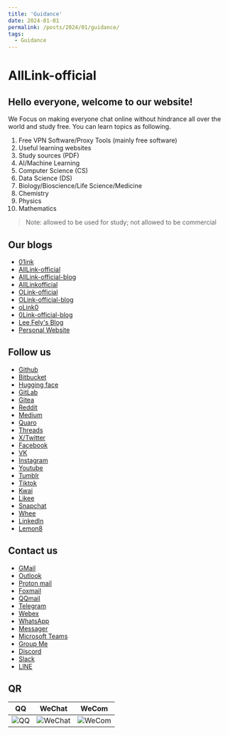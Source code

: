```yaml
---
title: 'Guidance'
date: 2024-01-01
permalink: /posts/2024/01/guidance/
tags:
  - Guidance
---
```

<h1>AllLink-official</h1>
<h2>Hello everyone, welcome to our website!</h2>

<p>We Focus on making everyone chat online without hindrance all over the world and study free.
You can learn topics as following.</p>

<ol>
<li>Free VPN Software/Proxy Tools (mainly free software)</li>
<li>Useful learning websites</li>
<li>Study sources (PDF)</li>
<li>AI/Machine Learning</li>
<li>Computer Science (CS)</li>
<li>Data Science (DS)</li>
<li>Biology/Bioscience/Life Science/Medicine</li>
<li>Chemistry</li>
<li>Physics</li>
<li>Mathematics</li>
</ol>

> Note:  allowed to be used for study; not allowed to be commercial

## Our blogs
- [01ink](https://01inkofficial.wordpress.com/)
- [AllLink-official](https://alllink-official.github.io/)
- [AllLink-official-blog](https://alllinkofficial.blogspot.com/)
- [AllLinkofficial](https://alllinkofficial.wordpress.com/)
- [OLink-official](https://olink-official.github.io/)
- [OLink-official-blog](https://olinkofficial.blogspot.com/)
- [oLink0](https://olink0.wordpress.com/)
- [0Link-official-blog](https://0link-official.blogspot.com/)
- [Lee Fely's Blog](https://leefelyblog001.blogspot.com/)
- [Personal Website](https://leefely.github.io/)

<h2>Follow us</h2>

<ul>
<li><a href= "https://www.github.com/AllLink-official">Github</a></li>
<li><a href= "https://bitbucket.org/alllink-official/workspace/repositories">Bitbucket</a></li>
<li><a href= "https://huggingface.co/LeeFalcon">Hugging face</a></li>
<li><a href= "https://gitlab.com/alllink-official/AllLink-official">GitLab</a></li>
<li><a href= "https://gitea.com/AllLink-official">Gitea</a></li>
<li><a href= "https://www.reddit.com/user/FlashyAd1324/">Reddit</a></li>
<li><a href= "https://wwww.medium.com/@alllink-official/">Medium</a></li>
<li><a href= "https://www.quora.com/profile/OLink123">Quaro</a></li>
<li><a href= "https://www.threads.com/">Threads</a></li>
<li><a href= "https://www.x.com/FeeLee35027?s=09/">X/Twitter</a></li>
<li><a href= "https://www.facebook.com/">Facebook</a></li>
<li><a href= "https://www.vk.com/">VK</a></li>
<li><a href= "https://www.instagram/">Instagram</a></li>
<li><a href= "https://www.youtube.com/@AllLinkofficial">Youtube</a></li>
<li><a href= "https://www.tumblr.com/">Tumblr</a></li>
<li><a href= "https://www.tiktok.com/">Tiktok</a></li>
<li><a href= "https://www.kwai.com/">Kwai</a></li>
<li><a href= "https://www.likee.com/">Likee</a></li>
<li><a href= "https://www.snapchat.com/">Snapchat</a></li>
<li><a href= "https://www.whee.com/">Whee</a></li>
<li><a href= "https://www.linkedin.com/">LinkedIn</a></li>
<li><a href= "https://www.lemon8.com/">Lemon8</a></li>
</ul>

<h2>Contact us</h2>

<ul>
<li><a href= "mailto: lfazwf123@gmail.com">GMail</a></li>
<li><a href= "mailto: leefely714@outlook.com">Outlook</a></li>
<li><a href= "mailto: leefely0714@protonmail.me">Proton mail</a></li>
<li><a href= "mailto: lifei20000714@foxmail.com">Foxmail</a></li>
<li><a href= "mailto: 1292225683@qqmail.com">QQmail</a></li>
<li><a href= "https://t.me/alllinkofficial/">Telegram</a></li>
<li><a href= "https://www.webex.com/">Webex</a></li>
<li><a href= "https://chat.whatsapp.com/">WhatsApp</a></li>
<li><a href= "https://www.message.com/">Messager</a></li>
<li><a href= "https://teams.live.com/l/invite/">Microsoft Teams</a></li>
<li><a href= "https://www.groupme.com/">Group Me</a></li>
<li><a href= "https://www.discord.com/invite/">Discord</a></li>
<li><a href= "https://join.slack.com/t/">Slack</a></li>
<li><a href= "https://line.me/">LINE</a></li>
</ul>

<h2>QR</h2>

<table>
  <thead>
    <tr>
      <th>QQ</th>
      <th>WeChat</th>
      <th>WeCom</th>
    </tr>
  </thead>
  <tbody>
    <tr>
      <td><img src="../img/qq.png" alt="QQ"></td> 
      <td><img src="../img/wechat.png" alt="WeChat"></td>
      <td><img src="../img/wecom.png" alt="WeCom"></td>
    </tr>
  </tbody>
</table>